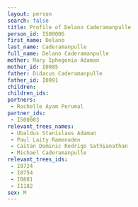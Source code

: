 ```yaml
---
layout: person
search: false
title: Profile of Delano Caderamanpulle
person_id: I500006
first_name: Delano
last_name: Caderamanpulle
full_name: Delano Caderamanpulle
mother: Mary Iphegenia Adaman
mother_id: I0985
father: Didacus Caderamanpulle
father_id: I0991
children:
children_ids:
partners:
 - Rochelle Ayam Perumal
partner_ids:
 - I500003
relevant_trees_names:
 - Ubaldus Stanislaus Adaman
 - Paul Laity Ramenaden
 - Caitan Dominic Rodrigo Sathianathan
 - Michael Caderamanpulle
relevant_trees_ids:
 - I0724
 - I0754
 - I0881
 - I1182
sex: M
---
```


